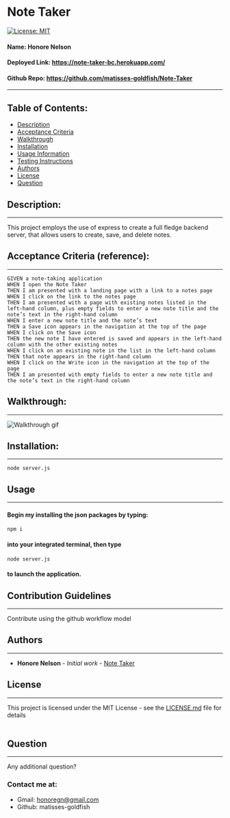 
# Note Taker 
[![License: MIT](https://img.shields.io/badge/license-MIT-brightgreen)](https://opensource.org/licenses/MIT)
#### **Name:** Honore Nelson
#### **Deployed Link:** https://note-taker-bc.herokuapp.com/
#### **Github Repo:** https://github.com/matisses-goldfish/Note-Taker
---
    
##  Table of Contents:
* [Description](#description)
* [Acceptance Criteria](#acceptance-criteria-reference)
* [Walkthrough](#walkthrough)
* [Installation](#installation)
* [Usage Information](#usage)
* [Testing Instructions](#testing)
* [Authors](#authors)
* [License](#license)
* [Question](#questions)


## Description:
---
This project employs the use of express to create a full fledge backend server, that allows users to create, save, and delete notes. 

## Acceptance Criteria (reference):
---
```
GIVEN a note-taking application
WHEN I open the Note Taker
THEN I am presented with a landing page with a link to a notes page
WHEN I click on the link to the notes page
THEN I am presented with a page with existing notes listed in the left-hand column, plus empty fields to enter a new note title and the note’s text in the right-hand column
WHEN I enter a new note title and the note’s text
THEN a Save icon appears in the navigation at the top of the page
WHEN I click on the Save icon
THEN the new note I have entered is saved and appears in the left-hand column with the other existing notes
WHEN I click on an existing note in the list in the left-hand column
THEN that note appears in the right-hand column
WHEN I click on the Write icon in the navigation at the top of the page
THEN I am presented with empty fields to enter a new note title and the note’s text in the right-hand column
```

## Walkthrough:
---
![Walkthrough gif](notes.gif)

## Installation:
---
    node server.js

## Usage
---
#### Begin my installing the json packages by typing:
    npm i 
#### into your integrated terminal, then type 
    node server.js 
#### to launch the application.

    
## Contribution Guidelines
---
Contribute using the github workflow model

    
## Authors
---
* **Honore Nelson** - *Initial work* - [Note Taker](https://github.com/matisses-goldfish/Note-Taker)
    
## License
---
This project is licensed under the MIT License - see the [LICENSE.md](LICENSE.md) file for details
<br></br>

## Question
---
Any additional question? 
### Contact me at:
* Gmail: honoregn@gmail.com
* Github: matisses-goldfish
